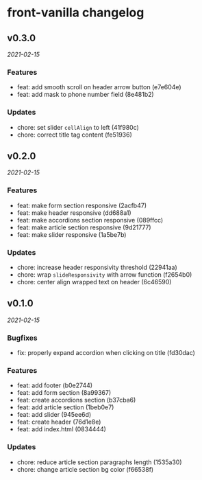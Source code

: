 # front-vanilla changelog

## v0.3.0

_2021-02-15_

### Features

- feat: add smooth scroll on header arrow button (e7e604e)
- feat: add mask to phone number field (8e481b2)

### Updates

- chore: set slider `cellAlign` to left (41f980c)
- chore: correct title tag content (fe51936)

## v0.2.0

_2021-02-15_

### Features

- feat: make form section responsive (2acfb47)
- feat: make header responsive (dd688a1)
- feat: make accordions section responsive (089ffcc)
- feat: make article section responsive (9d21777)
- feat: make slider responsive (1a5be7b)

### Updates

- chore: increase header responsivity threshold (22941aa)
- chore: wrap `slideResponsivity` with arrow function (f2654b0)
- chore: center align wrapped text on header (6c46590)

## v0.1.0

_2021-02-15_

### Bugfixes

- fix: properly expand accordion when clicking on title (fd30dac)

### Features

- feat: add footer (b0e2744)
- feat: add form section (8a99367)
- feat: create accordions section (b37cba6)
- feat: add article section (1beb0e7)
- feat: add slider (945ee6d)
- feat: create header (76d1e8e)
- feat: add index.html (0834444)

### Updates

- chore: reduce article section paragraphs length (1535a30)
- chore: change article section bg color (f66538f)